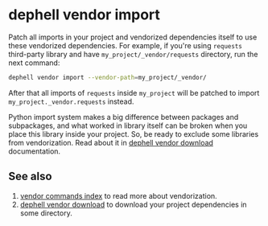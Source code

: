 # dephell vendor import

Patch all imports in your project and vendorized dependencies itself to use these vendorized dependencies. For example, if you're using `requests` third-party library and have `my_project/_vendor/requests` directory, run the next command:

```bash
dephell vendor import --vendor-path=my_project/_vendor/
```

After that all imports of `requests` inside `my_project` will be patched to import `my_project._vendor.requests` instead.

Python import system makes a big difference between packages and subpackages, and what worked in library itself can be broken when you place this library inside your project. So, be ready to exclude some libraries from vendorization. Read about it in [dephell vendor download](cmd-vendor-download) documentation.

## See also

1. [vendor commands index](index-vendor) to read more about vendorization.
1. [dephell vendor download](cmd-vendor-download) to download your project dependencies in some directory.
